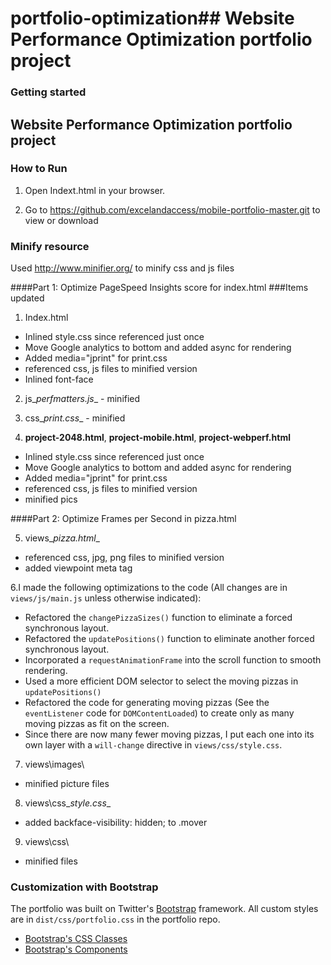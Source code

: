 # portfolio-optimization## Website Performance Optimization portfolio project

### Getting started
## Website Performance Optimization portfolio project

### How to Run
1. Open Indext.html in your browser.

2. Go to https://github.com/excelandaccess/mobile-portfolio-master.git to view or download

### Minify resource
Used http://www.minifier.org/ to minify css and js files


####Part 1: Optimize PageSpeed Insights score for index.html
###Items updated
1. Index.html
  * Inlined style.css since referenced just once
  * Move Google analytics to bottom and added async for rendering
  * Added media="jprint" for print.css
  * referenced css, js files to minified version 
  * Inlined font-face

2. js\__perfmatters.js__ - minified

3. css\__print.css__ - minified

4. __project-2048.html__, __project-mobile.html__, __project-webperf.html__
  * Inlined style.css since referenced just once
  * Move Google analytics to bottom and added async for rendering
  * Added media="jprint" for print.css
  * referenced css, js files to minified version 
  * minified pics


####Part 2: Optimize Frames per Second in pizza.html

5. views\__pizza.html__
  * referenced css, jpg, png files to minified version
  * added viewpoint meta tag


6.I made the following optimizations to the code (All changes are in ```views/js/main.js``` unless otherwise indicated):
* Refactored the ```changePizzaSizes()``` function to eliminate a forced synchronous layout.
* Refactored the ```updatePositions()``` function to eliminate another forced synchronous layout.
* Incorporated a ```requestAnimationFrame``` into the scroll function to smooth rendering.
* Used a more efficient DOM selector to select the moving pizzas in ```updatePositions()```
* Refactored the code for generating moving pizzas (See the ```eventListener``` code for ```DOMContentLoaded```) to create only as many moving pizzas as fit on the screen.
* Since there are now many fewer moving pizzas, I put each one into its own layer with a ```will-change``` directive in ```views/css/style.css```.

7. views\images\
  * minified picture files

8. views\css\__style.css__
  * added backface-visibility: hidden; to .mover

9. views\css\
  * minified files

### Customization with Bootstrap
The portfolio was built on Twitter's <a href="http://getbootstrap.com/">Bootstrap</a> framework. All custom styles are in `dist/css/portfolio.css` in the portfolio repo.

* <a href="http://getbootstrap.com/css/">Bootstrap's CSS Classes</a>
* <a href="http://getbootstrap.com/components/">Bootstrap's Components</a>
